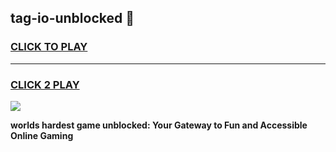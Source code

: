 
## tag-io-unblocked 👋
<h3>
<a href="https://premium.freeplayer.one?title=tag-io-unblocked&ref=14F">CLICK TO PLAY</a></h3>
<hr>

<h3>
<a href="https://premium.freeplayer.one?title=tag-io-unblocked&ref=14F">CLICK 2 PLAY</a>
  
</h3>

<a href="https://premium.freeplayer.one?title=tag-io-unblocked&ref=12F/"><img src="https://clearcache.store/games.png"></a>


**worlds hardest game unblocked: Your Gateway to Fun and Accessible Online Gaming**
